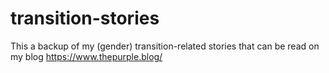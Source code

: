 # transition-stories
This a backup of my (gender) transition-related stories that can be read on my blog https://www.thepurple.blog/
